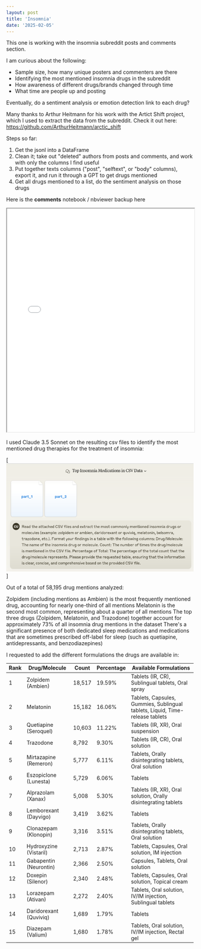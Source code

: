 ```yaml
---
layout: post
title: 'Insomnia'
date: '2025-02-05'
---
```


This one is working with the insomnia subreddit posts and comments section. 

I am curious about the following: 

- Sample size, how many unique posters and commenters are there
- Identifying the most mentioned insomnia drugs in the subreddit
- How awareness of different drugs/brands changed through time
- What time are people up and posting

Eventually, do a sentiment analysis or emotion detection link to each drug?

Many thanks to Arthur Heitmann for his work with the Artict Shift project, which I used to extract the data from the subreddit.
Check it out here:
https://github.com/ArthurHeitmann/arctic_shift

Steps so far:
1. Get the jsonl into a DataFrame
2. Clean it; take out "deleted" authors from posts and comments, and work with only the columns I find useful
3. Put together texts columns ("post", "selftext", or "body" columns), export it, and run it through a GPT to get drugs mentioned
4. Get all drugs mentioned to a list, do the sentiment analysis on those drugs

Here is the **comments** notebook / nbviewer backup here

<iframe src="/assets/notebooks/insomnia_comments.html" width="100%" height="600px"></iframe> 

I used Claude 3.5 Sonnet on the resulting csv files to identify the most mentioned drug therapies for the treatment of insomnia:

[![Claude Screenshot1](/assets/images/claude-prompt.png)]

Out of a total of 58,195 drug mentions analyzed:

Zolpidem (including mentions as Ambien) is the most frequently mentioned drug, accounting for nearly one-third of all mentions
Melatonin is the second most common, representing about a quarter of all mentions
The top three drugs (Zolpidem, Melatonin, and Trazodone) together account for approximately 73% of all insomnia drug mentions in the dataset
There's a significant presence of both dedicated sleep medications and medications that are sometimes prescribed off-label for sleep (such as quetiapine, antidepressants, and benzodiazepines)

I requested to add the different formulations the drugs are available in:

| Rank | Drug/Molecule | Count | Percentage | Available Formulations |
|---|---|---|---|---|
| 1 | Zolpidem (Ambien) | 18,517 | 19.59% | Tablets (IR, CR), Sublingual tablets, Oral spray |
| 2 | Melatonin | 15,182 | 16.06% | Tablets, Capsules, Gummies, Sublingual tablets, Liquid, Time-release tablets |
| 3 | Quetiapine (Seroquel) | 10,603 | 11.22% | Tablets (IR, XR), Oral suspension |
| 4 | Trazodone | 8,792 | 9.30% | Tablets (IR, CR), Oral solution |
| 5 | Mirtazapine (Remeron) | 5,777 | 6.11% | Tablets, Orally disintegrating tablets, Oral solution |
| 6 | Eszopiclone (Lunesta) | 5,729 | 6.06% | Tablets |
| 7 | Alprazolam (Xanax) | 5,008 | 5.30% | Tablets (IR, XR), Oral solution, Orally disintegrating tablets |
| 8 | Lemborexant (Dayvigo) | 3,419 | 3.62% | Tablets |
| 9 | Clonazepam (Klonopin) | 3,316 | 3.51% | Tablets, Orally disintegrating tablets, Oral solution |
| 10 | Hydroxyzine (Vistaril) | 2,713 | 2.87% | Tablets, Capsules, Oral solution, IM injection |
| 11 | Gabapentin (Neurontin) | 2,366 | 2.50% | Capsules, Tablets, Oral solution |
| 12 | Doxepin (Silenor) | 2,340 | 2.48% | Tablets, Capsules, Oral solution, Topical cream |
| 13 | Lorazepam (Ativan) | 2,272 | 2.40% | Tablets, Oral solution, IV/IM injection, Sublingual tablets |
| 14 | Daridorexant (Quviviq) | 1,689 | 1.79% | Tablets |
| 15 | Diazepam (Valium) | 1,680 | 1.78% | Tablets, Oral solution, IV/IM injection, Rectal gel |

